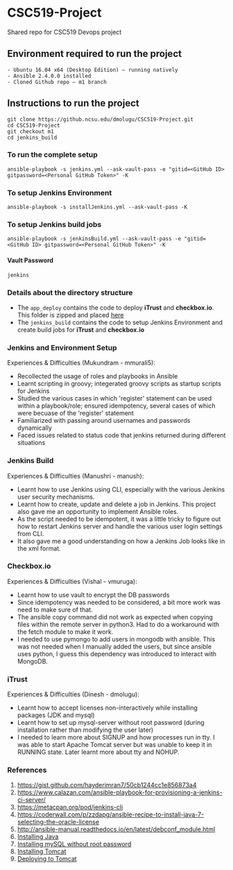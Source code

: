 # CSC519-Project
Shared repo for CSC519 Devops project

## Environment required to run the project
    - Ubuntu 16.04 x64 (Desktop Edition) – running natively
    - Ansible 2.4.0.0 installed
    - Cloned Github repo – m1 branch
    
## Instructions to run the project
    git clone https://github.ncsu.edu/dmolugu/CSC519-Project.git
    cd CSC519-Project
    git checkout m1    
    cd jenkins_build
    
### To run the complete setup
    ansible-playbook -s jenkins.yml --ask-vault-pass -e "gitid=<GitHub ID> gitpassword=<Personal GitHub Token>" -K
    
### To setup Jenkins Environment
    ansible-playbook -s installJenkins.yml --ask-vault-pass -K
    
### To setup Jenkins build jobs
    ansible-playbook -s	jenkinsBuild.yml --ask-vault-pass -e "gitid=<GitHub ID> gitpassword=<Personal GitHub Token>" -K

#### Vault Password
    jenkins

### Details about the directory structure
* The `app_deploy` contains the code to deploy **iTrust** and **checkbox.io**. This folder is zipped and placed [here](https://github.ncsu.edu/dmolugu/CSC519-Project/tree/m1/jenkins_build/roles/setup_ansible_files/files)
* The `jenkins_build` contains the code to setup Jenkins Environment and create build jobs for **iTrust** and **checkbox.io**

### Jenkins and Environment Setup
Experiences & Difficulties (Mukundram - mmurali5):
- Recollected the usage of roles and playbooks in Ansible
- Learnt scripting in groovy; integerated groovy scripts as startup scripts for Jenkins
- Studied the various cases in which 'register' statement can be used within a playbook/role; ensured idempotency, several cases of which were becuase of the 'register' statement
- Familiarized with passing around usernames and passwords dynamically
- Faced issues related to status code that jenkins returned during different situations


### Jenkins Build
Experiences & Difficulties (Manushri - manush):
- Learnt how to use Jenkins using CLI, especially with the various Jenkins user security mechanisms.
- Learnt how to create, update and delete a job in Jenkins. This project also gave me an opportunity to implement Ansible roles. 
- As the script needed to be idempotent, it was a little tricky to figure out how to restart Jenkins server and handle the various user login settings from CLI.
- It also gave me a good understanding on how a Jenkins Job looks like in the xml format.


### Checkbox.io
Experiences & Difficulties (Vishal - vmuruga):
- Learnt how to use vault to encrypt the DB passwords
- Since idempotency was needed to be considered, a bit more work was need to make sure of that.
- The ansible copy command did not work as expected when copying files within the remote server in python3. Had to do a workaround with the fetch module to make it work.
- I needed to use pymongo to add users in mongodb with ansible. This was not needed when I manually added the users, but since ansible uses python, I guess this dependency was introduced to interact with MongoDB.


### iTrust
Experiences & Difficulties (Dinesh - dmolugu):
- Learnt how to accept licenses non-interactively while installing packages (JDK and mysql)
- Learnt how to set up mysql-server without root password (during installation rather than modifying the user later)
- I needed to learn more about SIGNUP and how processes run in tty. I was able to start Apache Tomcat server but was unable to keep it in RUNNING state. Later learnt more about tty and NOHUP.


### References
1. https://gist.github.com/hayderimran7/50cb1244cc1e856873a4
2. https://www.calazan.com/ansible-playbook-for-provisioning-a-jenkins-ci-server/
3. https://metacpan.org/pod/jenkins-cli
4. https://coderwall.com/p/zzdapg/ansible-recipe-to-install-java-7-selecting-the-oracle-license
5. http://ansible-manual.readthedocs.io/en/latest/debconf_module.html
6. [Installing Java](https://askubuntu.com/questions/190582/installing-java-automatically-with-silent-option/637514#637514)
7. [Installing mySQL without root password](https://stackoverflow.com/questions/7739645/install-mysql-on-ubuntu-without-password-prompt)
8. [Installing Tomcat](https://tecadmin.net/install-tomcat-9-on-ubuntu/#)
9. [Deploying to Tomcat](https://www.mkyong.com/maven/how-to-deploy-maven-based-war-file-to-tomcat/)
